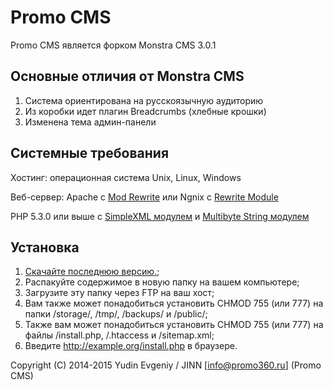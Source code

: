 # Promo CMS
Promo CMS является форком Monstra CMS 3.0.1 

## Основные отличия от Monstra CMS
1. Система ориентирована на русскоязычную аудиторию
2. Из коробки идет плагин Breadcrumbs (хлебные крошки)
3. Изменена тема админ-панели

## Системные требования
Хостинг: операционная система Unix, Linux, Windows

Веб-сервер: Apache с [Mod Rewrite](http://httpd.apache.org/docs/current/mod/mod_rewrite.html) или Ngnix с [Rewrite Module](http://wiki.nginx.org/HttpRewriteModule)

PHP 5.3.0 или выше с [SimpleXML модулем](http://php.net/simplexml) и [Multibyte String модулем](http://php.net/mbstring)   


## Установка
1. [Скачайте последнюю версию.](http://cms.promo360.ru/download);
2. Распакуйте содержимое в новую папку на вашем компьютере;
3. Загрузите эту папку через FTP на ваш хост;
4. Вам также может понадобиться установить CHMOD 755 (или 777) на папки /storage/, /tmp/, /backups/ и /public/;
5. Также вам может понадобиться установить CHMOD 755 (или 777) на файлы /install.php, /.htaccess и /sitemap.xml;
6. Введите http://example.org/install.php в браузере.

Copyright (C) 2014-2015 Yudin Evgeniy / JINN [info@promo360.ru] (Promo CMS)
